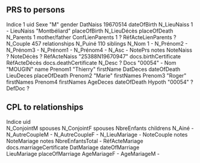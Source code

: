 ## PRS to persons
Indice                  1                   uid
Sexe                    "M"                 gender
DatNaiss                19670514            dateOfBirth
N_LieuNaiss             1                   -
LieuNaiss               "Montbéliard"       placeOfBirth
N_LieuDécès                                 placeOfDeath
N_Parents               1                   mother/father
ConfLienParents         1                   ?
RéfActeLienParents                          ?
N_Couple                457                 relationships
N_Puiné                 110                 siblings
N_Nom                   1                   -
N_Prénom2                                   -
N_Prénom3                                   -
N_Prénom1                                   -
N_Prénom4                                   -
N_Asc                                       -
NotePrs                                     notes
NoteNaiss                                   ?
NoteDécès                                   ?
RéfActeNaiss            "25388N19670947"    docs.birthCertificate
RéfActeDécès                                docs.deathCertificate
N_Desc                                      ?
Docs                    "00054"             -
Nom                     "MOUGIN"            name
Prenom1                 "Thierry"           firstName
DatDeces                                    dateOfDeath
LieuDeces                                   placeOfDeath
Prenom2                 "Marie"             firstNames
Prenom3                 "Roger"             firstNames
Prenom4                                     firstNames
AgeDeces                                    dateOfDeath
Hypoth                  "00054"             ?
DefDoc                                      ?

## CPL to relationships
Indice                                      uid    
N_ConjointM                                 spouses
N_ConjointF                                 spouses
NbreEnfants                                 childrens
N_Ainé                                      -
N_AutreCoupleM                              -
N_AutreCoupleF                              -
N_LieuMariage                               -
NoteCouple                                  notes
NoteMariage                                 notes
NbreEnfantsTotal                            -
RéfActeMariage                              docs.marriageCertificate
DatMariage                                  dateOfMarriage    
LieuMariage                                 placeOfMarriage
AgeMariageF                                 -
AgeMariageM                                 -

